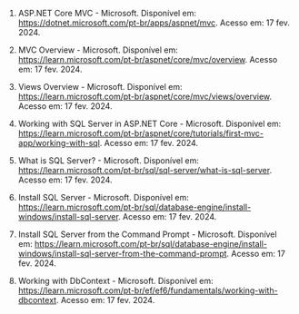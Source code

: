 1. ASP.NET Core MVC - Microsoft. Disponível em: https://dotnet.microsoft.com/pt-br/apps/aspnet/mvc. Acesso em: 17 fev. 2024.  
  

2. MVC Overview - Microsoft. Disponível em: https://learn.microsoft.com/pt-br/aspnet/core/mvc/overview. Acesso em: 17 fev. 2024.  
  

3. Views Overview - Microsoft. Disponível em: https://learn.microsoft.com/pt-br/aspnet/core/mvc/views/overview. Acesso em: 17 fev. 2024.  
  

4. Working with SQL Server in ASP.NET Core - Microsoft. Disponível em: https://learn.microsoft.com/pt-br/aspnet/core/tutorials/first-mvc-app/working-with-sql. Acesso em: 17 fev. 2024.  
  

5. What is SQL Server? - Microsoft. Disponível em: https://learn.microsoft.com/pt-br/sql/sql-server/what-is-sql-server. Acesso em: 17 fev. 2024.  
  

6. Install SQL Server - Microsoft. Disponível em: https://learn.microsoft.com/pt-br/sql/database-engine/install-windows/install-sql-server. Acesso em: 17 fev. 2024.  
  

7. Install SQL Server from the Command Prompt - Microsoft. Disponível em: https://learn.microsoft.com/pt-br/sql/database-engine/install-windows/install-sql-server-from-the-command-prompt. Acesso em: 17 fev. 2024.

8. Working with DbContext - Microsoft. Disponível em: https://learn.microsoft.com/pt-br/ef/ef6/fundamentals/working-with-dbcontext. Acesso em: 17 fev. 2024.